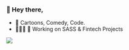 ### 👋 Hey there,

- 💞️ Cartoons, Comedy, Code.
- 👨🏾‍💻 👯 Working on SASS & Fintech Projects

![](https://komarev.com/ghpvc/?username=iamevansobeng&color=1dbf73&style=for-the-badge)
